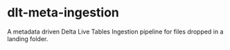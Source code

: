 # dlt-meta-ingestion
A metadata driven Delta Live Tables Ingestion pipeline for files dropped in a landing folder.  
